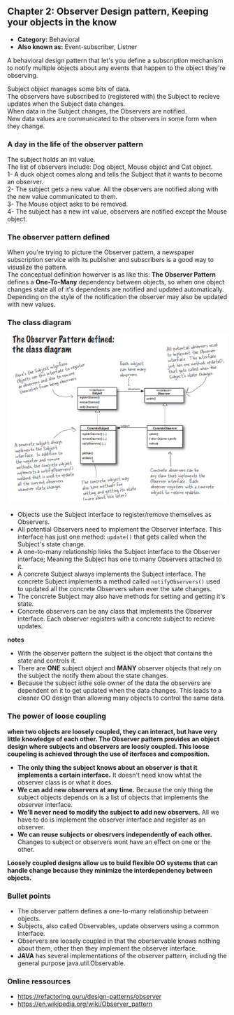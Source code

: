 ## Chapter 2: Observer Design pattern, Keeping your objects in the know

- **Category:** Behavioral<br>
- **Also known as:** Event-subscriber, Listner<br>

A behavioral design pattern that let's you define a subscription mechanism to notify multiple objects about any events that happen to the object they're observing.<br>

Subject object manages some bits of data.<br>
The observers have subscribed to (registered with) the Subject to recieve updates when the Subject data changes.<br>
When data in the Subject changes, the Observers are notified.<br>
New data values are communicated to the observers in some form when they change.<br>

### A day in the life of the observer pattern
The subject holds an int value.<br>
The list of observers include: Dog object, Mouse object and Cat object.<br>
1- A duck object comes along and tells the Subject that it wants to become an observer.<br>
2- The subject gets a new value. All the observers are notified along with the new value communicated to them.<br>
3- The Mouse object asks to be removed.<br>
4- The subject has a new int value, observers are notified except the Mouse object.<br>

### The observer pattern defined
When you're trying to picture the Observer pattern, a newspaper subscription service with its publisher and subscribers is a good way to visualize the pattern.<br>
The conceptual definition howerver is as like this: **The Observer Pattern** defines a **One-To-Many** dependency between objects, so when one object changes state all of it's dependents are notified and updated automatically. Depending on the style of the notification the observer may also be updated with new values.

### The class diagram
![Observer Pattern Class Diagram](images/observer_class_diagram.png)

- Objects use the Subject interface to register/remove themselves as Observers.<br>
- All potential Observers need to implement the Observer interface. This interface has just one method: `update()` that gets called when the Subject's state change.<br>
- A one-to-many relationship links the Subject interface to the Observer interface; Meaning the Subject has one to many Observers attached to it.<br>
- A concrete Subject always implements the Subject interface. The concrete Subject implements a method called `notifyObservers()` used to updated all the concrete Observers
when ever the sate changes.<br>
- The concrete Subject may also have methods for setting and getting it's state.<br>
- Concrete observers can be any class that implements the Observer interface. Each observer registers with a concrete subject to recieve updates.<br>

**notes**<br>
- With the observer pattern the subject is the object that contains the state and controls it.<br>
- There are **ONE** subject object and **MANY** observer objects that rely on the subject the notify them about the state changes.<br>
- Because the subject isthe sole owner of the data the observers are dependent on it to get updated when the data changes. This leads to a cleaner OO design than allowing
many objects to control the same data.

### The power of loose coupling
**when two objects are loosely coupled, they can interact, but have very little knowledge of each other. The Observer pattern provides an object design where subjects
and observers are loosly coupled. This loose coupeling is achieved through the use of iterfaces and composition.**

- **The only thing the subject knows about an observer is that it implements a certain interface.** It doesn't need know whtat the observer class is or what it does.<br>
- **We can add new observers at any time.** Because the only thing the subject objects depends on is a list of objects that implements the observer interface.<br>
- **We'll never need to modify the subject to add new observers.** All we have to do is implement the observer interface and register as an observer.<br>
- **We can reuse subjects or obesrvers independently of each other.** Changes to subject or observers wont have an effect on one or the other.<br>

**Loosely coupled designs allow us to build flexible OO systems that can handle change because they minimize the interdependency between objects.**<br>

### Bullet points
- The observer pattern defines a one-to-many relationship between objects.<br>
- Subjects, also called Observables, update observers using a common interface.<br>
- Observers are loosely coupled in that the oberservable knows nothing about them, other then they implement the observer interface.<br>
- **JAVA** has several implementations of the observer pattern, including the general purpose java.util.Observable.<br>

### Online ressources
- https://refactoring.guru/design-patterns/observer
- https://en.wikipedia.org/wiki/Observer_pattern
